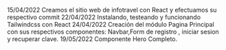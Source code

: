 15/04/2022 Creamos el sitio web de infotravel con React y efectuamos su respectivo commit 
22/04/2022 Instalando, testeando y funcionando Tailwindcss con React 
24/04/2022 Creación del módulo Pagina Principal con sus respectivos componentes: Navbar,Form de registro , iniciar sesion y recuperar clave.
19/05/2022 Componente Hero Completo.
